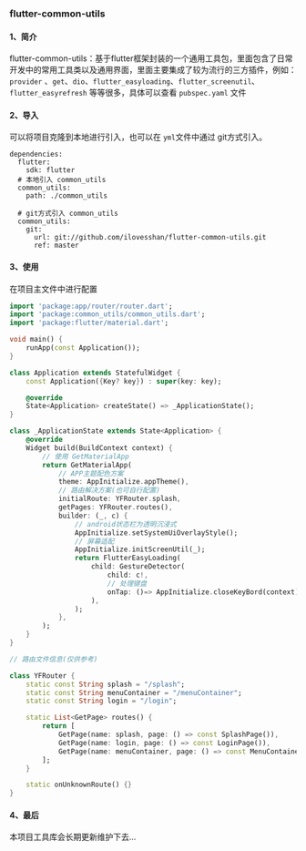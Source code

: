 ###  flutter-common-utils

#### 1、简介

flutter-common-utils：基于flutter框架封装的一个通用工具包，里面包含了日常开发中的常用工具类以及通用界面，里面主要集成了较为流行的三方插件，例如：`provider` 、`get`、`dio`、`flutter_easyloading`、`flutter_screenutil`、`flutter_easyrefresh` 等等很多，具体可以查看 `pubspec.yaml` 文件



#### 2、导入

可以将项目克隆到本地进行引入，也可以在 `yml`文件中通过 git方式引入。

```text
dependencies:
  flutter:
    sdk: flutter
  # 本地引入 common_utils
  common_utils:
    path: ./common_utils

  # git方式引入 common_utils
  common_utils:
    git:
      url: git://github.com/ilovesshan/flutter-common-utils.git
      ref: master
```



#### 3、使用

在项目主文件中进行配置

```dart
import 'package:app/router/router.dart';
import 'package:common_utils/common_utils.dart';
import 'package:flutter/material.dart';

void main() {
    runApp(const Application());
}

class Application extends StatefulWidget {
    const Application({Key? key}) : super(key: key);

    @override
    State<Application> createState() => _ApplicationState();
}

class _ApplicationState extends State<Application> {
    @override
    Widget build(BuildContext context) {
        // 使用 GetMaterialApp
        return GetMaterialApp(
            // APP主题配色方案
            theme: AppInitialize.appTheme(),
            // 路由解决方案(也可自行配置)
            initialRoute: YFRouter.splash,
            getPages: YFRouter.routes(),
            builder: (_, c) {
                // android状态栏为透明沉浸式
                AppInitialize.setSystemUiOverlayStyle();
                // 屏幕适配
                AppInitialize.initScreenUtil(_);
                return FlutterEasyLoading(
                    child: GestureDetector(
                        child: c!,
                        // 处理键盘
                        onTap: ()=> AppInitialize.closeKeyBord(context)
                    ),
                );
            },
        );
    }
}

```

```dart
// 路由文件信息(仅供参考)

class YFRouter {
    static const String splash = "/splash";
    static const String menuContainer = "/menuContainer";
    static const String login = "/login";

    static List<GetPage> routes() {
        return [
            GetPage(name: splash, page: () => const SplashPage()),
            GetPage(name: login, page: () => const LoginPage()),
            GetPage(name: menuContainer, page: () => const MenuContainer()),
        ];
    }

    static onUnknownRoute() {}
}
```



#### 4、最后

本项目工具库会长期更新维护下去...
